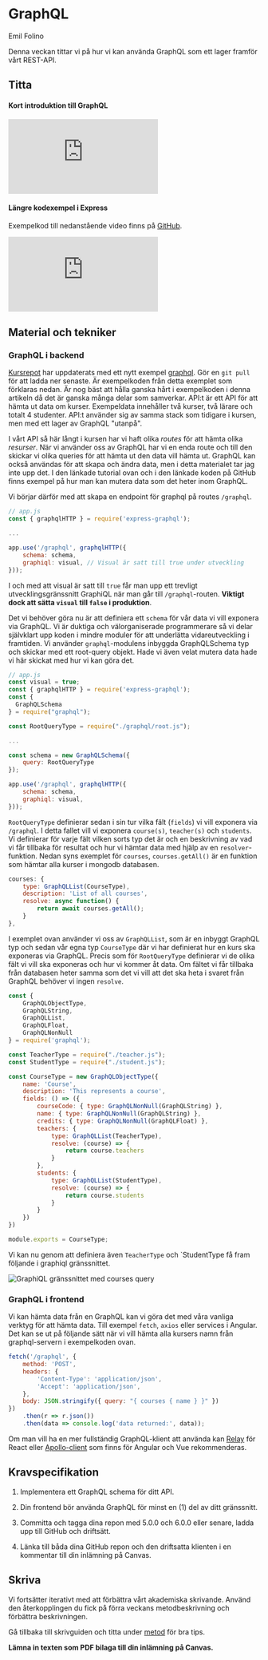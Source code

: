 # GraphQL

<p class="author">Emil Folino</p>

Denna veckan tittar vi på hur vi kan använda GraphQL som ett lager framför vårt REST-API.



## Titta

#### Kort introduktion till GraphQL

<div class='embed-container'><iframe src="https://www.youtube.com/embed/eIQh02xuVw4" title="YouTube video player" frameborder="0" allow="accelerometer; autoplay; clipboard-write; encrypted-media; gyroscope; picture-in-picture" allowfullscreen></iframe></div>



#### Längre kodexempel i Express

Exempelkod till nedanstående video finns på [GitHub](https://github.com/WebDevSimplified/Learn-GraphQL).

<div class='embed-container'><iframe src="https://www.youtube.com/embed/ZQL7tL2S0oQ" title="YouTube video player" frameborder="0" allow="accelerometer; autoplay; clipboard-write; encrypted-media; gyroscope; picture-in-picture" allowfullscreen></iframe></div>



## Material och tekniker



### GraphQL i backend

[Kursrepot](https://github.com/emilfolino/jsramverk) har uppdaterats med ett nytt exempel [graphql](https://github.com/emilfolino/jsramverk/tree/master/graphql). Gör en `git pull` för att ladda ner senaste. Är exempelkoden från detta exemplet som förklaras nedan. Är nog bäst att hålla ganska hårt i exempelkoden i denna artikeln då det är ganska många delar som samverkar. API:t är ett API för att hämta ut data om kurser. Exempeldata innehåller två kurser, två lärare och totalt 4 studenter. API:t använder sig av samma stack som tidigare i kursen, men med ett lager av GraphQL "utanpå".

I vårt API så här långt i kursen har vi haft olika _routes_ för att hämta olika _resurser_. När vi använder oss av GraphQL har vi en enda route och till den skickar vi olika queries för att hämta ut den data vill hämta ut. GraphQL kan också användas för att skapa och ändra data, men i detta materialet tar jag inte upp det. I den länkade tutorial ovan och i den länkade koden på GitHub finns exempel på hur man kan mutera data som det heter inom GraphQL.

Vi börjar därför med att skapa en endpoint för graphql på routes `/graphql`.

```javascript
// app.js
const { graphqlHTTP } = require('express-graphql');

...

app.use('/graphql', graphqlHTTP({
    schema: schema,
    graphiql: visual, // Visual är satt till true under utveckling
}));
```

I och med att visual är satt till `true` får man upp ett trevligt utvecklingsgränssnitt GraphiQL när man går till `/graphql`-routen. **Viktigt dock att sätta `visual` till `false` i produktion**.

Det vi behöver göra nu är att definiera ett `schema` för vår data vi vill exponera via GraphQL. Vi är duktiga och välorganiserade programmerare så vi delar självklart upp koden i mindre moduler för att underlätta vidareutveckling i framtiden. Vi använder `graphql`-modulens inbyggda GraphQLSchema typ och skickar med ett root-query objekt. Hade vi även velat mutera data hade vi här skickat med hur vi kan göra det.

```javascript
// app.js
const visual = true;
const { graphqlHTTP } = require('express-graphql');
const {
  GraphQLSchema
} = require("graphql");

const RootQueryType = require("./graphql/root.js");

...

const schema = new GraphQLSchema({
    query: RootQueryType
});

app.use('/graphql', graphqlHTTP({
    schema: schema,
    graphiql: visual,
}));
```

`RootQueryType` definierar sedan i sin tur vilka fält (`fields`) vi vill exponera via `/graphql`. I detta fallet vill vi exponera `course(s)`, `teacher(s)` och `students`. Vi definierar för varje fält vilken sorts typ det är och en beskrivning av vad vi får tillbaka för resultat och hur vi hämtar data med hjälp av en `resolver`-funktion. Nedan syns exemplet för `courses`, `courses.getAll()` är en funktion som hämtar alla kurser i mongodb databasen.

```javascript
courses: {
    type: GraphQLList(CourseType),
    description: 'List of all courses',
    resolve: async function() {
        return await courses.getAll();
    }
},
```

I exemplet ovan använder vi oss av `GraphQLList`, som är en inbyggt GraphQL typ och sedan vår egna typ `CourseType` där vi har definierat hur en kurs ska exponeras via GraphQL. Precis som för `RootQueryType` definierar vi de olika fält vi vill ska exponeras och hur vi kommer åt data. Om fältet vi får tillbaka från databasen heter samma som det vi vill att det ska heta i svaret från GraphQL behöver vi ingen `resolve`.

```javascript
const {
    GraphQLObjectType,
    GraphQLString,
    GraphQLList,
    GraphQLFloat,
    GraphQLNonNull
} = require('graphql');

const TeacherType = require("./teacher.js");
const StudentType = require("./student.js");

const CourseType = new GraphQLObjectType({
    name: 'Course',
    description: 'This represents a course',
    fields: () => ({
        courseCode: { type: GraphQLNonNull(GraphQLString) },
        name: { type: GraphQLNonNull(GraphQLString) },
        credits: { type: GraphQLNonNull(GraphQLFloat) },
        teachers: {
            type: GraphQLList(TeacherType),
            resolve: (course) => {
                return course.teachers
            }
        },
        students: {
            type: GraphQLList(StudentType),
            resolve: (course) => {
                return course.students
            }
        }
    })
})

module.exports = CourseType;
```

Vi kan nu genom att definiera även `TeacherType` och `StudentType få fram följande i graphiql gränssnittet.

![GraphiQL gränssnittet med courses query](https://dbwebb.se/img/jsramverk/graphiql.png)




### GraphQL i frontend

Vi kan hämta data från en GraphQL kan vi göra det med våra vanliga verktyg för att hämta data. Till exempel `fetch`, `axios` eller services i Angular. Det kan se ut på följande sätt när vi vill hämta alla kursers namn från graphql-servern i exempelkoden ovan.

```javascript
fetch('/graphql', {
    method: 'POST',
    headers: {
        'Content-Type': 'application/json',
        'Accept': 'application/json',
    },
    body: JSON.stringify({ query: "{ courses { name } }" })
})
    .then(r => r.json())
    .then(data => console.log('data returned:', data));
```

Om man vill ha en mer fullständig GraphQL-klient att använda kan [Relay](https://relay.dev/) för React eller [Apollo-client](https://www.apollographql.com/docs/react/#community-integrations) som finns för Angular och Vue rekommenderas.



## Kravspecifikation

1. Implementera ett GraphQL schema för ditt API.

1. Din frontend bör använda GraphQL för minst en (1) del av ditt gränssnitt.

1. Committa och tagga dina repon med 5.0.0 och 6.0.0 eller senare, ladda upp till GitHub och driftsätt.

1. Länka till båda dina GitHub repon och den driftsatta klienten i en kommentar till din inlämning på Canvas.



## Skriva

Vi fortsätter iterativt med att förbättra vårt akademiska skrivande. Använd den återkopplingen du fick på förra veckans metodbeskrivning och förbättra beskrivningen.

Gå tillbaka till skrivguiden och titta under [metod](http://skrivguiden.se/skriva/uppsatsens_delar/#metod) för bra tips.

**Lämna in texten som PDF bilaga till din inlämning på Canvas.**
